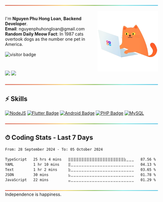  <p><img src="https://github.com/nguyenphuhongloan/nguyenphuhongloan/blob/main/asset/rainbow.png" alt="-----------------------------------------------------" style="max-width: 100%;"></p>
<img src="https://github.com/nguyenphuhongloan/nguyenphuhongloan/blob/main/asset/giphy.webp" height="200px" align="right" alt="Computador">

<p margin="80%"> 
<br>
I'm <strong>Nguyen Phu Hong Loan</strong>, <strong>Backend Developer</strong>.
<br>
<strong>Email</strong>: nguyenphuhongloan@gmail.com <br>
<strong>Random Daily Meow Fact</strong>: <!--START_SECTION:meow-fact--> In 1987 cats overtook dogs as the number one pet in America. <!--END_SECTION:meow-fact--> <br>
<br>
<img src="https://visitor-badge.laobi.icu/badge?page_id=nguyenphuhongloan.nguyenphuhongloan" alt="visitor badge"/>
</p>
<br>
<p>
<img src="https://github-readme-stats.vercel.app/api?username=nguyenphuhongloan&count_private=true&show_icons=true&theme=dracula&include_all_commits=true" height="165em"/>
<img src="https://github-readme-stats.vercel.app/api/top-langs/?username=nguyenphuhongloan&show_icons=true&layout=compact&cache_seconds=1800&langs_count=8&theme=dracula&count_private=true&show_icons=true" height="165em"/>
</p>
<img src="https://github.com/nguyenphuhongloan/nguyenphuhongloan/blob/main/asset/rainbow.png" alt="-----------------------------------------------------" style="max-width: 100%;">

## ⚡ Skills
[![NodeJS](https://img.shields.io/badge/NodeJS-339933.svg?style=for-the-badge&labelColor=black&logo=nodedotjs&logoColor=#339933)](#)
[![Flutter Badge](https://img.shields.io/badge/-Flutter-007acc?style=for-the-badge&labelColor=black&logo=flutter&logoColor=007acc)](#)
[![Android Badge](https://img.shields.io/badge/-Android-3C8749?style=for-the-badge&labelColor=black&logo=android&logoColor=3C8749)](#)
[![PHP Badge](https://img.shields.io/badge/-Php-777BB4?style=for-the-badge&labelColor=black&logo=php&logoColor=77BB4)](#)
[![MySQL](https://img.shields.io/badge/Mysql-3765AF?style=for-the-badge&logo=mysql&labelColor=black&logoColor=3765AF)](#)

<img src="https://github.com/nguyenphuhongloan/nguyenphuhongloan/blob/main/asset/rainbow.png" alt="-----------------------------------------------------" style="max-width: 100%;">

## ⏱ Coding Stats - Last 7 Days

<!--START_SECTION:waka-->

```txt
From: 28 September 2024 - To: 05 October 2024

TypeScript   25 hrs 4 mins   ⣿⣿⣿⣿⣿⣿⣿⣿⣿⣿⣿⣿⣿⣿⣿⣿⣿⣿⣿⣿⣿⣷⣀⣀⣀   87.56 %
YAML         1 hr 10 mins    ⣿⣀⣀⣀⣀⣀⣀⣀⣀⣀⣀⣀⣀⣀⣀⣀⣀⣀⣀⣀⣀⣀⣀⣀⣀   04.13 %
Text         1 hr 2 mins     ⣷⣀⣀⣀⣀⣀⣀⣀⣀⣀⣀⣀⣀⣀⣀⣀⣀⣀⣀⣀⣀⣀⣀⣀⣀   03.65 %
JSON         30 mins         ⣦⣀⣀⣀⣀⣀⣀⣀⣀⣀⣀⣀⣀⣀⣀⣀⣀⣀⣀⣀⣀⣀⣀⣀⣀   01.78 %
JavaScript   22 mins         ⣤⣀⣀⣀⣀⣀⣀⣀⣀⣀⣀⣀⣀⣀⣀⣀⣀⣀⣀⣀⣀⣀⣀⣀⣀   01.29 %
```

<!--END_SECTION:waka-->

<img src="https://github.com/nguyenphuhongloan/nguyenphuhongloan/blob/main/asset/rainbow.png" alt="-----------------------------------------------------" style="max-width: 100%;">
<!--START_SECTION:auto_commit-->
Independence is happiness.
<!--END_SECTION:auto_commit-->
